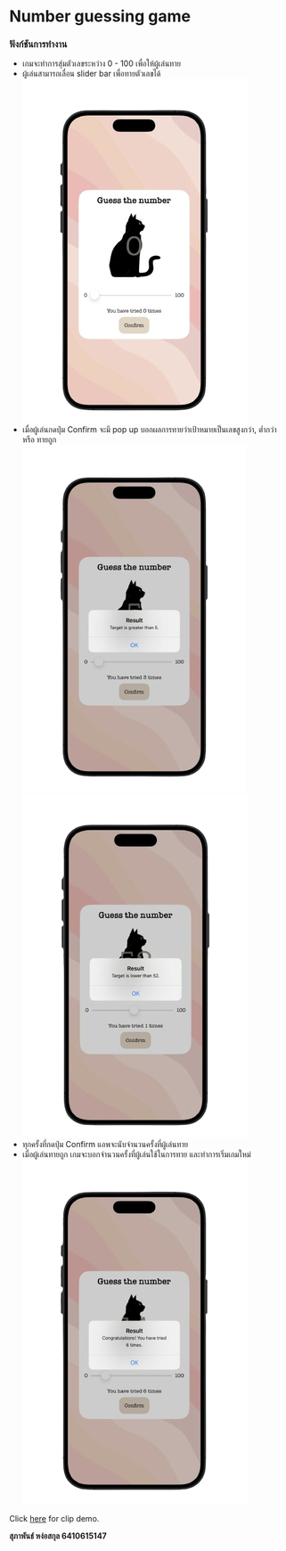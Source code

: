 # Number guessing game

### ฟังก์ชันการทำงาน

- เกมจะทำการสุ่มตัวเลขระหว่าง 0 - 100 เพื่อให้ผู้เล่นทาย
- ผู้เล่นสามารถเลื่อน slider bar เพื่อทายตัวเลขได้\
![alt text](./images/GameStart.png "Game Start")
-  เมื่อผู้เล่นกดปุ่ม Confirm จะมี pop up บอกผลการทายว่าเป้าหมายเป็นเลขสูงกว่า, ต่ำกว่า หรือ ทายถูก\
![alt text](./images/ResultGreater.png "Target Greater")\
![alt text](./images/ResultLower.png "Target Lower")
-  ทุกครั้งที่กดปุ่ม Confirm แอพจะนับจำนวนครั้งที่ผู้เล่นทาย
-  เมื่อผู้เล่นทายถูก เกมจะบอกจำนวนครั้งที่ผู้เล่นใช้ในการทาย และทำการเริ่มเกมใหม่\
![alt text](./images/ResultCorrect.png "New Game")
   
Click [here](https://drive.google.com/file/d/1S9ZvX1F8HQ2TQVEIOrXdZrKpGkX0XQnp/view?usp=sharing) for clip demo.

**สุภาพันธ์ หง่อสกุล 6410615147**